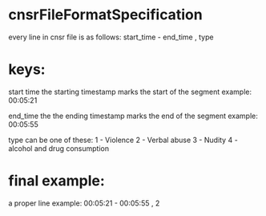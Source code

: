 # cnsrFileFormatSpecification
every line in cnsr file is as follows:
start_time - end_time , type

# keys:
start time 
the starting timestamp
marks the start of the segment
example: 00:05:21

end_time 
the  the ending timestamp
marks the end of the segment
example: 00:05:55

type
can be one of these:
1 - Violence
2 - Verbal abuse
3 - Nudity
4 - alcohol and drug consumption

# final example:
a proper line example: 
00:05:21 - 00:05:55 , 2
